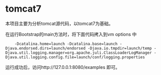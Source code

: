 # tomcat7
本项目主要为分析tomcat源代码，以tomcat7为基础。

在运行Bootstrap的main方法时，将下面代码拷入到vm options 中

        -Dcatalina.home=launch -Dcatalina.base=launch -Djava.endorsed.dirs=launch/endorsed -Djava.io.tmpdir=launch/temp -Djava.util.logging.manager=org.apache.juli.ClassLoaderLogManager -Djava.util.logging.config.file=launch/conf/logging.properties
        
运行成功后，访问http://127.0.0.1:8080/examples 即可。      

